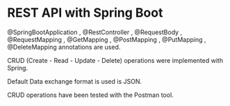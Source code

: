# REST API with Spring Boot
 <p>@SpringBootApplication , @RestController , @RequestBody , @RequestMapping , @GetMapping , @PostMapping , @PutMapping , @DeleteMapping annotations are used.</p>
 <p>CRUD (Create - Read - Update - Delete) operations were implemented with Spring.</p>
 <p>Default Data exchange format is used is JSON.</p>
 <p>CRUD operations have been tested with the Postman tool.</p>
